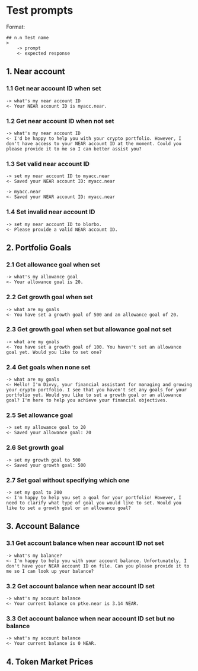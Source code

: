 # Test prompts

Format:

```
## n.n Test name
>
    -> prompt
    <- expected response
```

## 1. Near account

### 1.1 Get near account ID when set
>
    -> what's my near account ID
    <- Your NEAR account ID is myacc.near.

### 1.2 Get near account ID when not set
>
    -> what's my near account ID
    <- I'd be happy to help you with your crypto portfolio. However, I don't have access to your NEAR account ID at the moment. Could you please provide it to me so I can better assist you?

### 1.3 Set valid near account ID
>
    -> set my near account ID to myacc.near
    <- Saved your NEAR account ID: myacc.near

>
    -> myacc.near
    <- Saved your NEAR account ID: myacc.near

### 1.4 Set invalid near account ID
>
    -> set my near account ID to blorbo.
    <- Please provide a valid NEAR account ID.

## 2. Portfolio Goals

### 2.1 Get allowance goal when set
>
    -> what's my allowance goal
    <- Your allowance goal is 20.

### 2.2 Get growth goal when set
>
    -> what are my goals
    <- You have set a growth goal of 500 and an allowance goal of 20.

### 2.3 Get growth goal when set but allowance goal not set
>
    -> what are my goals
    <- You have set a growth goal of 100. You haven't set an allowance goal yet. Would you like to set one?

### 2.4 Get goals when none set
>
    -> what are my goals
    <- Hello! I'm Divvy, your financial assistant for managing and growing your crypto portfolio. I see that you haven't set any goals for your portfolio yet. Would you like to set a growth goal or an allowance goal? I'm here to help you achieve your financial objectives.

### 2.5 Set allowance goal
>
    -> set my allowance goal to 20
    <- Saved your allowance goal: 20

### 2.6 Set growth goal
>
    -> set my growth goal to 500
    <- Saved your growth goal: 500

### 2.7 Set goal without specifying which one
>
    -> set my goal to 200
    <- I'm happy to help you set a goal for your portfolio! However, I need to clarify what type of goal you would like to set. Would you like to set a growth goal or an allowance goal?


## 3. Account Balance

### 3.1 Get account balance when near account ID not set
>
    -> what's my balance?
    <- I'm happy to help you with your account balance. Unfortunately, I don't have your NEAR account ID on file. Can you please provide it to me so I can look up your balance?

### 3.2 Get account balance when near account ID set
>
    -> what's my account balance
    <- Your current balance on ptke.near is 3.14 NEAR.

### 3.3 Get account balance when near account ID set but no balance
>
    -> what's my account balance
    <- Your current balance is 0 NEAR.

## 4. Token Market Prices



